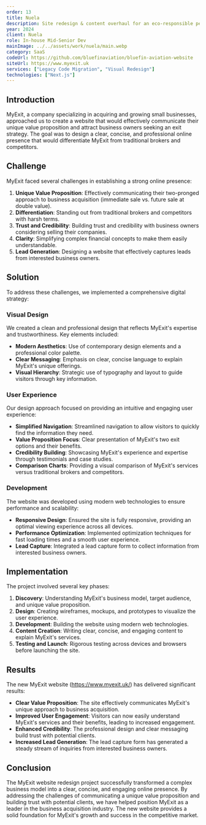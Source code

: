 ```yaml
---
order: 13
title: Nuela
description: Site redesign & content overhaul for an eco-responsible personal care brand.
year: 2024
client: Nuela
role: In-house Mid-Senior Dev
mainImage: ../../assets/work/nuela/main.webp
category: SaaS
codeUrl: https://github.com/bluefinaviation/bluefin-aviation-website
siteUrl: https://www.myexit.uk
services: ["Legacy Code Migration", "Visual Redesign"]
technologies: ["Next.js"]
---
```


## Introduction

MyExit, a company specializing in acquiring and growing small businesses, approached us to create a website that would effectively communicate their unique value proposition and attract business owners seeking an exit strategy. The goal was to design a clear, concise, and professional online presence that would differentiate MyExit from traditional brokers and competitors.

## Challenge

MyExit faced several challenges in establishing a strong online presence:

1. **Unique Value Proposition**: Effectively communicating their two-pronged approach to business acquisition (immediate sale vs. future sale at double value).
2. **Differentiation**: Standing out from traditional brokers and competitors with harsh terms.
3. **Trust and Credibility**: Building trust and credibility with business owners considering selling their companies.
4. **Clarity**: Simplifying complex financial concepts to make them easily understandable.
5. **Lead Generation**: Designing a website that effectively captures leads from interested business owners.

## Solution

To address these challenges, we implemented a comprehensive digital strategy:

### Visual Design

We created a clean and professional design that reflects MyExit's expertise and trustworthiness. Key elements included:

- **Modern Aesthetics**: Use of contemporary design elements and a professional color palette.
- **Clear Messaging**: Emphasis on clear, concise language to explain MyExit's unique offerings.
- **Visual Hierarchy**: Strategic use of typography and layout to guide visitors through key information.

### User Experience

Our design approach focused on providing an intuitive and engaging user experience:

- **Simplified Navigation**: Streamlined navigation to allow visitors to quickly find the information they need.
- **Value Proposition Focus**: Clear presentation of MyExit's two exit options and their benefits.
- **Credibility Building**: Showcasing MyExit's experience and expertise through testimonials and case studies.
- **Comparison Charts**: Providing a visual comparison of MyExit's services versus traditional brokers and competitors.

### Development

The website was developed using modern web technologies to ensure performance and scalability:

- **Responsive Design**: Ensured the site is fully responsive, providing an optimal viewing experience across all devices.
- **Performance Optimization**: Implemented optimization techniques for fast loading times and a smooth user experience.
- **Lead Capture**: Integrated a lead capture form to collect information from interested business owners.

## Implementation

The project involved several key phases:

1. **Discovery**: Understanding MyExit's business model, target audience, and unique value proposition.
2. **Design**: Creating wireframes, mockups, and prototypes to visualize the user experience.
3. **Development**: Building the website using modern web technologies.
4. **Content Creation**: Writing clear, concise, and engaging content to explain MyExit's services.
5. **Testing and Launch**: Rigorous testing across devices and browsers before launching the site.

## Results

The new MyExit website (https://www.myexit.uk/) has delivered significant results:

- **Clear Value Proposition**: The site effectively communicates MyExit's unique approach to business acquisition.
- **Improved User Engagement**: Visitors can now easily understand MyExit's services and their benefits, leading to increased engagement.
- **Enhanced Credibility**: The professional design and clear messaging build trust with potential clients.
- **Increased Lead Generation**: The lead capture form has generated a steady stream of inquiries from interested business owners.

## Conclusion

The MyExit website redesign project successfully transformed a complex business model into a clear, concise, and engaging online presence. By addressing the challenges of communicating a unique value proposition and building trust with potential clients, we have helped position MyExit as a leader in the business acquisition industry. The new website provides a solid foundation for MyExit's growth and success in the competitive market.
